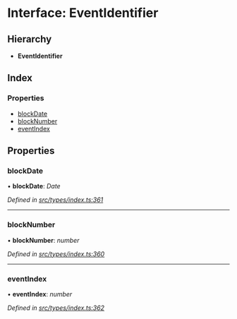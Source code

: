 # Interface: EventIdentifier

## Hierarchy

* **EventIdentifier**

## Index

### Properties

* [blockDate](eventidentifier.md#blockdate)
* [blockNumber](eventidentifier.md#blocknumber)
* [eventIndex](eventidentifier.md#eventindex)

## Properties

###  blockDate

• **blockDate**: *Date*

*Defined in [src/types/index.ts:361](https://github.com/PolymathNetwork/polymesh-sdk/blob/2085ef5/src/types/index.ts#L361)*

___

###  blockNumber

• **blockNumber**: *number*

*Defined in [src/types/index.ts:360](https://github.com/PolymathNetwork/polymesh-sdk/blob/2085ef5/src/types/index.ts#L360)*

___

###  eventIndex

• **eventIndex**: *number*

*Defined in [src/types/index.ts:362](https://github.com/PolymathNetwork/polymesh-sdk/blob/2085ef5/src/types/index.ts#L362)*
